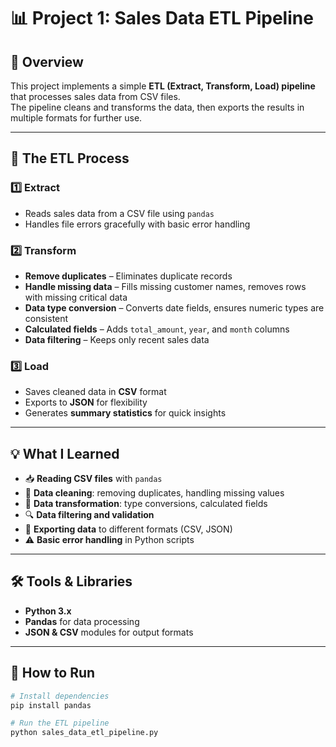 # 📊 Project 1: Sales Data ETL Pipeline

## 📝 Overview
This project implements a simple **ETL (Extract, Transform, Load) pipeline** that processes sales data from CSV files.  
The pipeline cleans and transforms the data, then exports the results in multiple formats for further use.

---

## 🔄 The ETL Process

### **1️⃣ Extract**
- Reads sales data from a CSV file using `pandas`
- Handles file errors gracefully with basic error handling

### **2️⃣ Transform**
- **Remove duplicates** – Eliminates duplicate records
- **Handle missing data** – Fills missing customer names, removes rows with missing critical data
- **Data type conversion** – Converts date fields, ensures numeric types are consistent
- **Calculated fields** – Adds `total_amount`, `year`, and `month` columns
- **Data filtering** – Keeps only recent sales data

### **3️⃣ Load**
- Saves cleaned data in **CSV** format
- Exports to **JSON** for flexibility
- Generates **summary statistics** for quick insights

---

## 💡 What I Learned
- 📥 **Reading CSV files** with `pandas`  
- 🧹 **Data cleaning**: removing duplicates, handling missing values  
- 🔄 **Data transformation**: type conversions, calculated fields  
- 🔍 **Data filtering and validation**  
- 💾 **Exporting data** to different formats (CSV, JSON)  
- ⚠️ **Basic error handling** in Python scripts

---

## 🛠 Tools & Libraries
- **Python 3.x**
- **Pandas** for data processing
- **JSON & CSV** modules for output formats

---

## 🚀 How to Run
```bash
# Install dependencies
pip install pandas

# Run the ETL pipeline
python sales_data_etl_pipeline.py
